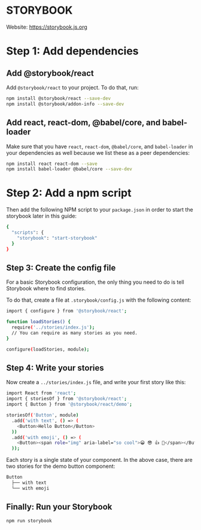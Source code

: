 # STORYBOOK
Website: https://storybook.js.org

# Step 1: Add dependencies
## Add @storybook/react
Add ``` @storybook/react ``` to your project. To do that, run:
```bash
npm install @storybook/react --save-dev
npm install @storybook/addon-info --save-dev
```
## Add react, react-dom, @babel/core, and babel-loader
Make sure that you have ```react```, ```react-dom```, ```@babel/core```, and ```babel-loader``` in your dependencies as well because we list these as a peer dependencies:
```bash
npm install react react-dom --save
npm install babel-loader @babel/core --save-dev
```
# Step 2: Add a npm script
Then add the following NPM script to your `package.json` in order to start the storybook later in this guide:
```bash
{
  "scripts": {
    "storybook": "start-storybook"
  }
}
```
## Step 3: Create the config file
For a basic Storybook configuration, the only thing you need to do is tell Storybook where to find stories.

To do that, create a file at `.storybook/config.js` with the following content:
```bash
import { configure } from '@storybook/react';

function loadStories() {
  require('../stories/index.js');
  // You can require as many stories as you need.
}

configure(loadStories, module);
```
## Step 4: Write your stories
Now create a `../stories/index.js` file, and write your first story like this:
```bash
import React from 'react';
import { storiesOf } from '@storybook/react';
import { Button } from '@storybook/react/demo';

storiesOf('Button', module)
  .add('with text', () => (
    <Button>Hello Button</Button>
  ))
  .add('with emoji', () => (
    <Button><span role="img" aria-label="so cool">😀 😎 👍 💯</span></Button>
  ));  
```
Each story is a single state of your component. In the above case, there are two stories for the demo button component:
```bash
Button
  ├── with text
  └── with emoji
```
## Finally: Run your Storybook
`npm run storybook`
